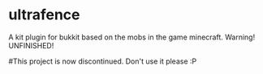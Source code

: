# ultrafence
A kit plugin for bukkit based on the mobs in the game minecraft. Warning! UNFINISHED!

#This project is now discontinued. Don't use it please :P
